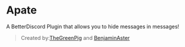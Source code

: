 # Apate
A BetterDiscord Plugin that allows you to hide messages in messages!
>Created by:[TheGreenPig](https://github.com/TheGreenPig) and [BenjaminAster](https://github.com/BenjaminAster)
